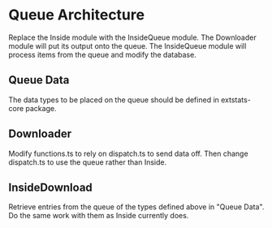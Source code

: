 # Queue Architecture

Replace the Inside module with the InsideQueue module. The Downloader module will put its output onto the queue. 
The InsideQueue module will process items from the queue and modify the database.

## Queue Data

The data types to be placed on the queue should be defined in extstats-core package.

## Downloader

Modify functions.ts to rely on dispatch.ts to send data off.
Then change dispatch.ts to use the queue rather than Inside.

## InsideDownload

Retrieve entries from the queue of the types defined above in "Queue Data".
Do the same work with them as Inside currently does.